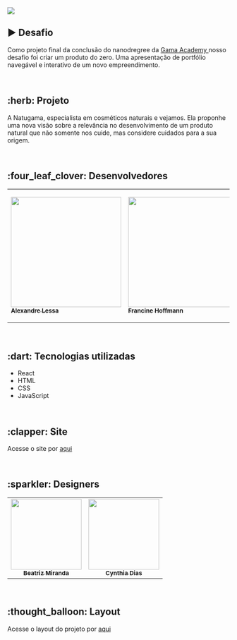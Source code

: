 <img src="https://user-images.githubusercontent.com/88943268/162439918-408749be-c075-436c-b946-63721076a467.png">


<section class=”Desafio”>
  <h2> ▶️ Desafio </h2>
  <p> Como projeto final da conclusão do nanodregree da <a href=””> Gama Academy </a> nosso desafio foi criar um produto do zero. Uma apresentação de portfólio navegável e interativo de um novo empreendimento.
  </p>
</section>
</br>
<section class=”Sobre"><h2> :herb: Projeto </h2>

<p> A Natugama, especialista em cosméticos naturais e vejamos. Ela proponhe uma nova visão sobre a relevância no desenvolvimento de um produto natural que não somente nos cuide, mas considere cuidados para a sua origem. </p>
</br>

<section class="devs">
  <h2>:four_leaf_clover: Desenvolvedores </h2>

<table>
    <tr>
        <td align=”center”>
            <a href="https://github.com/lessa73">
                <img src="https://user-images.githubusercontent.com/88943268/162409211-f616c592-d008-4972-ad45-bba7a882ed95.jpeg" width="250px">
                    <sub>
                        <b> Alexandre Lessa </b>
                    </sub>
            </a>
        </td>

<td align=”center”>
            <a href="https://github.com/francine-hoffmann">
                <img src="https://user-images.githubusercontent.com/88943268/148317758-ae405a0d-8b5f-455a-9944-46334e378815.jpg" width="250px">
                    <sub>
                        <b> Francine Hoffmann </b>
                    </sub>
            </a>
        </td>
<td align=”center”>
            <a href="https://github.com/larysslopes">
                <img src="https://user-images.githubusercontent.com/88943268/148317763-0f02b909-0919-4418-94a5-ea5ae0314af8.jpg" width="280px">
                    <sub>
                        <b> Larissa Lopes </b>
                    </sub>
            </a>
        </td>

<td align=”center”>
            <a href="https://github.com/Leonardo-SARTO-Conselheiro">
                <img src="https://user-images.githubusercontent.com/88943268/162409830-a90464a4-ea48-4236-8d10-f0f3be671cd3.jpeg" width="250px">
                    <sub>
                        <b> Leonardo Sarto  </b>
                    </sub>
            </a>
        </td>
<td align=”center”>
            <a href="https://github.com/lucasgarcia561">
                <img src="https://user-images.githubusercontent.com/88943268/162411014-6636fe1d-df86-466a-87e0-0ef483f06bba.jpeg" width="280px">
                    <sub>
                        <b> Lucas Garcia  </b>
                    </sub>
            </a>
        </td>
<td align=”center”>
            <a href="https://github.com/luizsaulo">
                <img src="https://user-images.githubusercontent.com/88943268/162411313-26914d77-1f2b-4347-b50c-65477cb229b4.jpeg" width="280px">
                    <sub>
                        <b> Luiz Saulo  </b>
                    </sub>
            </a>
        </td>

    
</table>
</br>
</section>

<section class="tecnologias">
    <h2> :dart: Tecnologias utilizadas </h2>
<ul>
    <li> React </li>
    <li> HTML </li>
    <li> CSS </li>
    <li> JavaScript </li>
  </ul>
    

</section>
</br>
<section class="Site">
<h2> :clapper: Site </h2>
<p> Acesse o site por <a href="https://gama-chefao-website.herokuapp.com/"> aqui </a> </p>

</section>
</br>
<section class="designer">
 <h2> :sparkler: Designers </h2>
<table>
    <tr>
<td align="center">
            <a href="https://www.linkedin.com/in/bmirandaq">
                <img src="https://user-images.githubusercontent.com/88943268/162431478-74cdf8fb-390a-4b34-b46c-f46531466f2a.jpg" width="160px"></br>
                    <sub>
                        <b> Beatriz Miranda  </b>
                    </sub>
            </a>
        </td>
<td align="center">
            <a href="https://www.linkedin.com/in/cynthiadiasmachado">
                <img src="https://user-images.githubusercontent.com/88943268/162431550-a3c3d535-0671-42ef-a3ec-87944127a2dd.jpg" width="160px"></br>
                    <sub>
                        <b> Cynthia Dias </b>
                    </sub>
            </a>
        </td>
</table>

</br>
<section class=”Layout”>
    <h2> :thought_balloon: Layout </h2>
    <p> Acesse o layout do projeto por <a href="https://www.figma.com/file/hdB44a04wxs4B2jtlTQAVo/GAMA-CHEF%C3%83O-UI-%2340"> aqui </a> </p>
<section>


